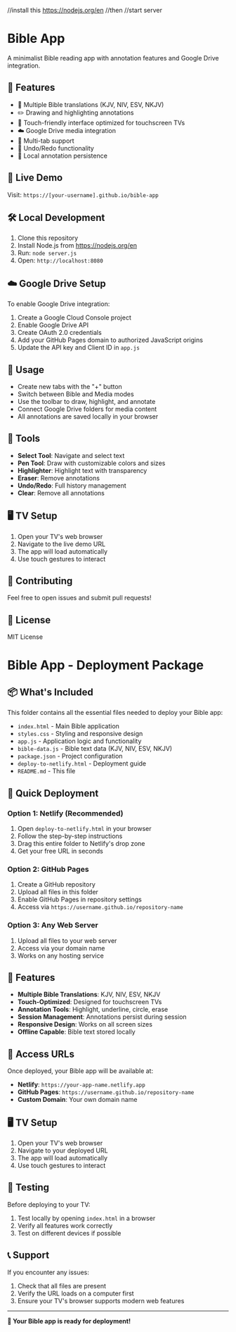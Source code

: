 //install this https://nodejs.org/en
//then
//start server


# Bible App

A minimalist Bible reading app with annotation features and Google Drive integration.

## 🎯 Features

- 📖 Multiple Bible translations (KJV, NIV, ESV, NKJV)
- ✏️ Drawing and highlighting annotations
- 📱 Touch-friendly interface optimized for touchscreen TVs
- ☁️ Google Drive media integration
- 📑 Multi-tab support
- 🔄 Undo/Redo functionality
- 💾 Local annotation persistence

## 🚀 Live Demo

Visit: `https://[your-username].github.io/bible-app`

## 🛠️ Local Development

1. Clone this repository
2. Install Node.js from https://nodejs.org/en
3. Run: `node server.js`
4. Open: `http://localhost:8080`

## ☁️ Google Drive Setup

To enable Google Drive integration:

1. Create a Google Cloud Console project
2. Enable Google Drive API
3. Create OAuth 2.0 credentials
4. Add your GitHub Pages domain to authorized JavaScript origins
5. Update the API key and Client ID in `app.js`

## 📖 Usage

- Create new tabs with the "+" button
- Switch between Bible and Media modes
- Use the toolbar to draw, highlight, and annotate
- Connect Google Drive folders for media content
- All annotations are saved locally in your browser

## 🎨 Tools

- **Select Tool**: Navigate and select text
- **Pen Tool**: Draw with customizable colors and sizes
- **Highlighter**: Highlight text with transparency
- **Eraser**: Remove annotations
- **Undo/Redo**: Full history management
- **Clear**: Remove all annotations

## 🖥️ TV Setup

1. Open your TV's web browser
2. Navigate to the live demo URL
3. The app will load automatically
4. Use touch gestures to interact

## 🤝 Contributing

Feel free to open issues and submit pull requests! 

## 📄 License

MIT License

# Bible App - Deployment Package

## 📦 What's Included

This folder contains all the essential files needed to deploy your Bible app:

- `index.html` - Main Bible application
- `styles.css` - Styling and responsive design
- `app.js` - Application logic and functionality
- `bible-data.js` - Bible text data (KJV, NIV, ESV, NKJV)
- `package.json` - Project configuration
- `deploy-to-netlify.html` - Deployment guide
- `README.md` - This file

## 🚀 Quick Deployment

### Option 1: Netlify (Recommended)
1. Open `deploy-to-netlify.html` in your browser
2. Follow the step-by-step instructions
3. Drag this entire folder to Netlify's drop zone
4. Get your free URL in seconds

### Option 2: GitHub Pages
1. Create a GitHub repository
2. Upload all files in this folder
3. Enable GitHub Pages in repository settings
4. Access via `https://username.github.io/repository-name`

### Option 3: Any Web Server
1. Upload all files to your web server
2. Access via your domain name
3. Works on any hosting service

## 🎯 Features

- **Multiple Bible Translations**: KJV, NIV, ESV, NKJV
- **Touch-Optimized**: Designed for touchscreen TVs
- **Annotation Tools**: Highlight, underline, circle, erase
- **Session Management**: Annotations persist during session
- **Responsive Design**: Works on all screen sizes
- **Offline Capable**: Bible text stored locally

## 📱 Access URLs

Once deployed, your Bible app will be available at:
- **Netlify**: `https://your-app-name.netlify.app`
- **GitHub Pages**: `https://username.github.io/repository-name`
- **Custom Domain**: Your own domain name

## 🖥️ TV Setup

1. Open your TV's web browser
2. Navigate to your deployed URL
3. The app will load automatically
4. Use touch gestures to interact

## 🧪 Testing

Before deploying to your TV:
1. Test locally by opening `index.html` in a browser
2. Verify all features work correctly
3. Test on different devices if possible

## 📞 Support

If you encounter any issues:
1. Check that all files are present
2. Verify the URL loads on a computer first
3. Ensure your TV's browser supports modern web features

---

**🎉 Your Bible app is ready for deployment!** 